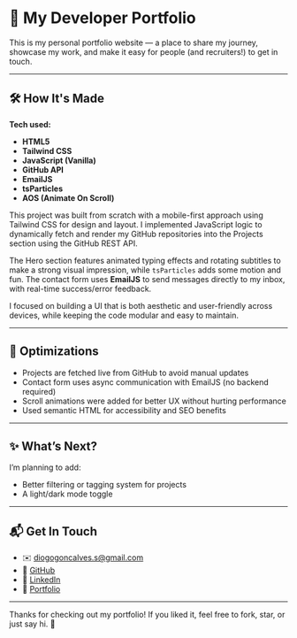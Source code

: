 # 💼 My Developer Portfolio

This is my personal portfolio website — a place to share my journey, showcase my work,
and make it easy for people (and recruiters!) to get in touch.

---

## 🛠 How It's Made

**Tech used:**  
- **HTML5**
- **Tailwind CSS**
- **JavaScript (Vanilla)**
- **GitHub API**
- **EmailJS**
- **tsParticles**
- **AOS (Animate On Scroll)**

This project was built from scratch with a mobile-first approach using Tailwind CSS for design and layout. 
I implemented JavaScript logic to dynamically fetch and render my GitHub repositories into the Projects section using the GitHub REST API.

The Hero section features animated typing effects and rotating subtitles to make a strong visual impression,
while `tsParticles` adds some motion and fun. The contact form uses **EmailJS** to send messages directly to my inbox,
with real-time success/error feedback.

I focused on building a UI that is both aesthetic and user-friendly across devices,
while keeping the code modular and easy to maintain.

---

## 🚀 Optimizations

- Projects are fetched live from GitHub to avoid manual updates
- Contact form uses async communication with EmailJS (no backend required)
- Scroll animations were added for better UX without hurting performance
- Used semantic HTML for accessibility and SEO benefits

---

## ✨ What’s Next?

I’m planning to add:
- Better filtering or tagging system for projects
- A light/dark mode toggle

---

## 📬 Get In Touch

- ✉️ diogogoncalves.s@gmail.com  
- 🐙 [GitHub](https://github.com/DiogoMekie)  
- 💼 [LinkedIn](https://www.linkedin.com/in/diogogoncalvesds/)
- 🔗 [Portfolio](https://diogomekie.github.io/mypage/)

---

Thanks for checking out my portfolio! If you liked it, feel free to fork, star, or just say hi. 🙂
